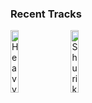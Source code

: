 ### Recent Tracks
[<img src='https://lastfm.freetls.fastly.net/i/u/300x300/1b57eaca10c20599af4ce04412c04948.png' width='16%' height='16%' alt='Heavy With Hoping'>](https://www.last.fm/music/madeon/_/heavy%2bwith%2bhoping)&nbsp;&nbsp;&nbsp;&nbsp;[<img src='https://lastfm.freetls.fastly.net/i/u/300x300/82d1ca2070bc475b9f8229be266cd847.png' width='16%' height='16%' alt='Shuriken'>](https://www.last.fm/music/madeon/_/shuriken)&nbsp;&nbsp;&nbsp;&nbsp;